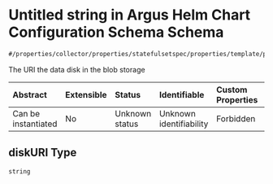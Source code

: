 # Untitled string in Argus Helm Chart Configuration Schema Schema

```txt
#/properties/collector/properties/statefulsetspec/properties/template/properties/spec/properties/volumes/items/properties/azuredisk/properties/diskuri#/properties/collector/properties/statefulsetSpec/properties/template/properties/spec/properties/volumes/items/properties/azureDisk/properties/diskURI
```

The URI the data disk in the blob storage

| Abstract            | Extensible | Status         | Identifiable            | Custom Properties | Additional Properties | Access Restrictions | Defined In                                                        |
| :------------------ | :--------- | :------------- | :---------------------- | :---------------- | :-------------------- | :------------------ | :---------------------------------------------------------------- |
| Can be instantiated | No         | Unknown status | Unknown identifiability | Forbidden         | Allowed               | none                | [values.schema.json\*](values.schema.json "open original schema") |

## diskURI Type

`string`

